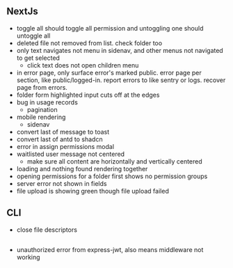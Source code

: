 ## NextJs

- toggle all should toggle all permission and untoggling one should untoggle all
- deleted file not removed from list. check folder too
- only text navigates not menu in sidenav, and other menus not navigated to get selected
  - click text does not open children menu
- in error page, only surface error's marked public. error page per section,
  like public/logged-in. report errors to like sentry or logs. recover page from errors.
- folder form highlighted input cuts off at the edges
- bug in usage records
  - pagination
- mobile rendering
  - sidenav
- convert last of message to toast
- convert last of antd to shadcn
- error in assign permissions modal
- waitlisted user message not centered
  - make sure all content are horizontally and vertically centered
- loading and nothing found rendering together
- opening permissions for a folder first shows no permission groups
- server error not shown in fields
- file upload is showing green though file upload failed

## CLI

- close file descriptors

##

- unauthorized error from express-jwt, also means middleware not working
